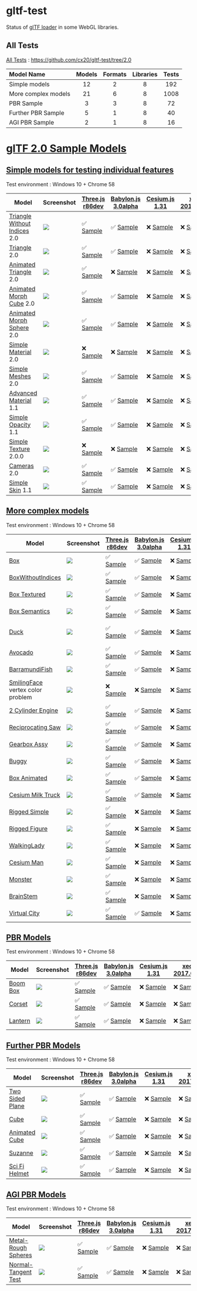 # gltf-test

Status of [glTF loader](https://github.com/KhronosGroup/glTF#webgl-engines) in some WebGL libraries.

## All Tests

[All Tests]( https://cdn.rawgit.com/cx20/gltf-test/aee2d506990a22bfafb5d6da61d49e750b04ad80/index.html ) : https://github.com/cx20/gltf-test/tree/2.0

|Model Name           |Models  |Formats  |Libraries|Tests|
|:--------------------|:------:|:-------:|:-------:|:---:|
|Simple models        |  12    |   2     |    8    | 192 |
|More complex models  |  21    |   6     |    8    |1008 |
|PBR Sample           |   3    |   3     |    8    |  72 |
|Further PBR Sample   |   5    |   1     |    8    |  40 |
|AGI PBR Sample       |   2    |   1     |    8    |  16 |

# [glTF 2.0 Sample Models](https://github.com/KhronosGroup/glTF-Sample-Models/blob/master/2.0/README.md#gltf-20-sample-models)

## [Simple models for testing individual features](https://github.com/KhronosGroup/glTF-Sample-Models/blob/master/2.0/README.md#simple-models-for-testing-individual-features)

Test environment : Windows 10 + Chrome 58

|Model                                                                 |Screenshot                                                          |[Three.js r86dev](https://github.com/mrdoob/three.js/tree/dev/examples/js/loaders/GLTF2Loader.js)                                                                                                             |[Babylon.js 3.0alpha](https://github.com/BabylonJS/Babylon.js/tree/master/loaders/src/glTF)                                                                                                                           |[Cesium.js 1.31](https://github.com/AnalyticalGraphicsInc/cesium/)                                                                                                                                      |[xeogl 2017.04.24](https://github.com/xeolabs/xeogl/tree/master/src/models/gltf)                                                                                                             |[GLBoost r2dev](https://github.com/emadurandal/GLBoost/blob/master/src/js/middle_level/loader/GLTFLoader.js)                                                                                                  |[Grimoire.js 2017.05.10](https://github.com/GrimoireGL/grimoirejs-gltf)                                                                                                                           |
|----------------------------------------------------------------------|--------------------------------------------------------------------|--------------------------------------------------------------------------------------------------------------------------------------------------------------------------------------------------------------|----------------------------------------------------------------------------------------------------------------------------------------------------------------------------------------------------------------------|--------------------------------------------------------------------------------------------------------------------------------------------------------------------------------------------------------|---------------------------------------------------------------------------------------------------------------------------------------------------------------------------------------------|--------------------------------------------------------------------------------------------------------------------------------------------------------------------------------------------------------------|--------------------------------------------------------------------------------------------------------------------------------------------------------------------------------------------------|
|[Triangle Without Indices](tutorialModels/TriangleWithoutIndices) 2.0 |![](tutorialModels/TriangleWithoutIndices/screenshot/screenshot.png)|:white_check_mark: [Sample](https://cdn.rawgit.com/cx20/gltf-test/aee2d506990a22bfafb5d6da61d49e750b04ad80/examples/threejs/index.html?category=tutorialModels&model=TriangleWithoutIndices&scale=1&type=glTF)|:white_check_mark: [Sample](https://cdn.rawgit.com/cx20/gltf-test/aee2d506990a22bfafb5d6da61d49e750b04ad80/examples/babylonjs/index.html?category=tutorialModels&model=TriangleWithoutIndices&scale=1&type=glTF)      |:x: [Sample](https://cdn.rawgit.com/cx20/gltf-test/aee2d506990a22bfafb5d6da61d49e750b04ad80/examples/cesium/index.html?category=tutorialModels&model=TriangleWithoutIndices&scale=1&type=glTF)          |:x: [Sample](https://cdn.rawgit.com/cx20/gltf-test/aee2d506990a22bfafb5d6da61d49e750b04ad80/examples/xeogl/index.html?category=tutorialModels&model=TriangleWithoutIndices&scale=1&type=glTF)|:x: [Sample](https://cdn.rawgit.com/cx20/gltf-test/aee2d506990a22bfafb5d6da61d49e750b04ad80/examples/glboost/index.html?category=tutorialModels&model=TriangleWithoutIndices&scale=1&type=glTF)               |:x: [Sample](https://cdn.rawgit.com/cx20/gltf-test/aee2d506990a22bfafb5d6da61d49e750b04ad80/examples/grimoiregl/index.html?category=tutorialModels&model=TriangleWithoutIndices&scale=1&type=glTF)|
|[Triangle](tutorialModels/Triangle) 2.0                               |![](tutorialModels/Triangle/screenshot/screenshot.png)              |:white_check_mark: [Sample](https://cdn.rawgit.com/cx20/gltf-test/aee2d506990a22bfafb5d6da61d49e750b04ad80/examples/threejs/index.html?category=tutorialModels&model=Triangle&scale=1&type=glTF)              |:white_check_mark: [Sample](https://cdn.rawgit.com/cx20/gltf-test/aee2d506990a22bfafb5d6da61d49e750b04ad80/examples/babylonjs/index.html?category=tutorialModels&model=Triangle&scale=1&type=glTF)                    |:x: [Sample](https://cdn.rawgit.com/cx20/gltf-test/aee2d506990a22bfafb5d6da61d49e750b04ad80/examples/cesium/index.html?category=tutorialModels&model=Triangle&scale=1&type=glTF)                        |:x: [Sample](https://cdn.rawgit.com/cx20/gltf-test/aee2d506990a22bfafb5d6da61d49e750b04ad80/examples/xeogl/index.html?category=tutorialModels&model=Triangle&scale=1&type=glTF)              |:x: [Sample](https://cdn.rawgit.com/cx20/gltf-test/aee2d506990a22bfafb5d6da61d49e750b04ad80/examples/glboost/index.html?category=tutorialModels&model=Triangle&scale=1&type=glTF)                             |:x: [Sample](https://cdn.rawgit.com/cx20/gltf-test/aee2d506990a22bfafb5d6da61d49e750b04ad80/examples/grimoiregl/index.html?category=tutorialModels&model=Triangle&scale=1&type=glTF)              |
|[Animated Triangle](tutorialModels/AnimatedTriangle) 2.0              |![](tutorialModels/AnimatedTriangle/screenshot/screenshot.gif)      |:white_check_mark: [Sample](https://cdn.rawgit.com/cx20/gltf-test/aee2d506990a22bfafb5d6da61d49e750b04ad80/examples/threejs/index.html?category=tutorialModels&model=AnimatedTriangle&scale=1&type=glTF)      |:x: [Sample](https://cdn.rawgit.com/cx20/gltf-test/aee2d506990a22bfafb5d6da61d49e750b04ad80/examples/babylonjs/index.html?category=tutorialModels&model=AnimatedTriangle&scale=1&type=glTF)                           |:x: [Sample](https://cdn.rawgit.com/cx20/gltf-test/aee2d506990a22bfafb5d6da61d49e750b04ad80/examples/cesium/index.html?category=tutorialModels&model=AnimatedTriangle&scale=1&type=glTF)                |:x: [Sample](https://cdn.rawgit.com/cx20/gltf-test/aee2d506990a22bfafb5d6da61d49e750b04ad80/examples/xeogl/index.html?category=tutorialModels&model=AnimatedTriangle&scale=1&type=glTF)      |:x: [Sample](https://cdn.rawgit.com/cx20/gltf-test/aee2d506990a22bfafb5d6da61d49e750b04ad80/examples/glboost/index.html?category=tutorialModels&model=AnimatedTriangle&scale=1&type=glTF)                     |:x: [Sample](https://cdn.rawgit.com/cx20/gltf-test/aee2d506990a22bfafb5d6da61d49e750b04ad80/examples/grimoiregl/index.html?category=tutorialModels&model=AnimatedTriangle&scale=1&type=glTF)      |
|[Animated Morph Cube](tutorialModels/AnimatedMorphCube) 2.0           |![](tutorialModels/AnimatedMorphCube/screenshot/screenshot.gif)     |:white_check_mark: [Sample](https://cdn.rawgit.com/cx20/gltf-test/aee2d506990a22bfafb5d6da61d49e750b04ad80/examples/threejs/index.html?category=tutorialModels&model=AnimatedMorphCube&scale=1&type=glTF)     |:white_check_mark: [Sample](https://cdn.rawgit.com/cx20/gltf-test/aee2d506990a22bfafb5d6da61d49e750b04ad80/examples/babylonjs/index.html?category=tutorialModels&model=AnimatedMorphCube&scale=1&type=glTF)           |:x: [Sample](https://cdn.rawgit.com/cx20/gltf-test/aee2d506990a22bfafb5d6da61d49e750b04ad80/examples/cesium/index.html?category=tutorialModels&model=AnimatedMorphCube&scale=1&type=glTF)               |:x: [Sample](https://cdn.rawgit.com/cx20/gltf-test/aee2d506990a22bfafb5d6da61d49e750b04ad80/examples/xeogl/index.html?category=tutorialModels&model=AnimatedMorphCube&scale=1&type=glTF)     |:x: [Sample](https://cdn.rawgit.com/cx20/gltf-test/aee2d506990a22bfafb5d6da61d49e750b04ad80/examples/glboost/index.html?category=tutorialModels&model=AnimatedMorphCube&scale=1&type=glTF)                    |:x: [Sample](https://cdn.rawgit.com/cx20/gltf-test/aee2d506990a22bfafb5d6da61d49e750b04ad80/examples/grimoiregl/index.html?category=tutorialModels&model=AnimatedMorphCube&scale=1&type=glTF)     |
|[Animated Morph Sphere](tutorialModels/AnimatedMorphSphere) 2.0       |![](tutorialModels/AnimatedMorphSphere/screenshot/screenshot.gif)   |:white_check_mark: [Sample](https://cdn.rawgit.com/cx20/gltf-test/aee2d506990a22bfafb5d6da61d49e750b04ad80/examples/threejs/index.html?category=tutorialModels&model=AnimatedMorphSphere&scale=1&type=glTF)   |:white_check_mark: [Sample](https://cdn.rawgit.com/cx20/gltf-test/aee2d506990a22bfafb5d6da61d49e750b04ad80/examples/babylonjs/index.html?category=tutorialModels&model=AnimatedMorphSphere&scale=1&type=glTF)         |:x: [Sample](https://cdn.rawgit.com/cx20/gltf-test/aee2d506990a22bfafb5d6da61d49e750b04ad80/examples/cesium/index.html?category=tutorialModels&model=AnimatedMorphSphere&scale=1&type=glTF)             |:x: [Sample](https://cdn.rawgit.com/cx20/gltf-test/aee2d506990a22bfafb5d6da61d49e750b04ad80/examples/xeogl/index.html?category=tutorialModels&model=AnimatedMorphSphere&scale=1&type=glTF)   |:x: [Sample](https://cdn.rawgit.com/cx20/gltf-test/aee2d506990a22bfafb5d6da61d49e750b04ad80/examples/glboost/index.html?category=tutorialModels&model=AnimatedMorphSphere&scale=1&type=glTF)                  |:x: [Sample](https://cdn.rawgit.com/cx20/gltf-test/aee2d506990a22bfafb5d6da61d49e750b04ad80/examples/grimoiregl/index.html?category=tutorialModels&model=AnimatedMorphSphere&scale=1&type=glTF)   |
|[Simple Material](tutorialModels/SimpleMaterial) 2.0                  |![](tutorialModels/SimpleMaterial/screenshot/screenshot.png)        |:x: [Sample](https://cdn.rawgit.com/cx20/gltf-test/aee2d506990a22bfafb5d6da61d49e750b04ad80/examples/threejs/index.html?category=tutorialModels&model=SimpleMaterial&scale=1&type=glTF)                       |:x: [Sample](https://cdn.rawgit.com/cx20/gltf-test/aee2d506990a22bfafb5d6da61d49e750b04ad80/examples/babylonjs/index.html?category=tutorialModels&model=SimpleMaterial&scale=1&type=glTF)                             |:x: [Sample](https://cdn.rawgit.com/cx20/gltf-test/aee2d506990a22bfafb5d6da61d49e750b04ad80/examples/cesium/index.html?category=tutorialModels&model=SimpleMaterial&scale=1&type=glTF)                  |:x: [Sample](https://cdn.rawgit.com/cx20/gltf-test/aee2d506990a22bfafb5d6da61d49e750b04ad80/examples/xeogl/index.html?category=tutorialModels&model=SimpleMaterial&scale=1&type=glTF)        |:x: [Sample](https://cdn.rawgit.com/cx20/gltf-test/aee2d506990a22bfafb5d6da61d49e750b04ad80/examples/glboost/index.html?category=tutorialModels&model=SimpleMaterial&scale=1&type=glTF)                       |:x: [Sample](https://cdn.rawgit.com/cx20/gltf-test/aee2d506990a22bfafb5d6da61d49e750b04ad80/examples/grimoiregl/index.html?category=tutorialModels&model=SimpleMaterial&scale=1&type=glTF)        |
|[Simple Meshes](tutorialModels/SimpleMeshes) 2.0                      |![](tutorialModels/SimpleMeshes/screenshot/screenshot.png)          |:white_check_mark: [Sample](https://cdn.rawgit.com/cx20/gltf-test/aee2d506990a22bfafb5d6da61d49e750b04ad80/examples/threejs/index.html?category=tutorialModels&model=SimpleMeshes&scale=1&type=glTF)          |:white_check_mark: [Sample](https://cdn.rawgit.com/cx20/gltf-test/aee2d506990a22bfafb5d6da61d49e750b04ad80/examples/babylonjs/index.html?category=tutorialModels&model=SimpleMeshes&scale=1&type=glTF)                |:x: [Sample](https://cdn.rawgit.com/cx20/gltf-test/aee2d506990a22bfafb5d6da61d49e750b04ad80/examples/cesium/index.html?category=tutorialModels&model=SimpleMeshes&scale=1&type=glTF)                    |:x: [Sample](https://cdn.rawgit.com/cx20/gltf-test/aee2d506990a22bfafb5d6da61d49e750b04ad80/examples/xeogl/index.html?category=tutorialModels&model=SimpleMeshes&scale=1&type=glTF)          |:x: [Sample](https://cdn.rawgit.com/cx20/gltf-test/aee2d506990a22bfafb5d6da61d49e750b04ad80/examples/glboost/index.html?category=tutorialModels&model=SimpleMeshes&scale=1&type=glTF)                         |:x: [Sample](https://cdn.rawgit.com/cx20/gltf-test/aee2d506990a22bfafb5d6da61d49e750b04ad80/examples/grimoiregl/index.html?category=tutorialModels&model=SimpleMeshes&scale=1&type=glTF)          |
|[Advanced Material](tutorialModels/AdvancedMaterial) 1.1              |![](tutorialModels/AdvancedMaterial/screenshot/screenshot.png)      |:white_check_mark: [Sample](https://cdn.rawgit.com/cx20/gltf-test/aee2d506990a22bfafb5d6da61d49e750b04ad80/examples/threejs/index.html?category=tutorialModels&model=AdvancedMaterial&scale=1&type=glTF)      |:white_check_mark: [Sample](https://cdn.rawgit.com/cx20/gltf-test/aee2d506990a22bfafb5d6da61d49e750b04ad80/examples/babylonjs/index.html?category=tutorialModels&model=AdvancedMaterial&scale=1&type=glTF)            |:x: [Sample](https://cdn.rawgit.com/cx20/gltf-test/aee2d506990a22bfafb5d6da61d49e750b04ad80/examples/cesium/index.html?category=tutorialModels&model=AdvancedMaterial&scale=1&type=glTF)                |:x: [Sample](https://cdn.rawgit.com/cx20/gltf-test/aee2d506990a22bfafb5d6da61d49e750b04ad80/examples/xeogl/index.html?category=tutorialModels&model=AdvancedMaterial&scale=1&type=glTF)      |:white_check_mark: [Sample](https://cdn.rawgit.com/cx20/gltf-test/aee2d506990a22bfafb5d6da61d49e750b04ad80/examples/glboost/index.html?category=tutorialModels&model=AdvancedMaterial&scale=1&type=glTF)      |:x: [Sample](https://cdn.rawgit.com/cx20/gltf-test/aee2d506990a22bfafb5d6da61d49e750b04ad80/examples/grimoiregl/index.html?category=tutorialModels&model=AdvancedMaterial&scale=1&type=glTF)      |
|[Simple Opacity](tutorialModels/SimpleOpacity) 1.1                    |![](tutorialModels/SimpleOpacity/screenshot/screenshot.png)         |:white_check_mark: [Sample](https://cdn.rawgit.com/cx20/gltf-test/aee2d506990a22bfafb5d6da61d49e750b04ad80/examples/threejs/index.html?category=tutorialModels&model=SimpleOpacity&scale=1&type=glTF)         |:white_check_mark: [Sample](https://cdn.rawgit.com/cx20/gltf-test/aee2d506990a22bfafb5d6da61d49e750b04ad80/examples/babylonjs/index.html?category=tutorialModels&model=SimpleOpacity&scale=1&type=glTF)               |:x: [Sample](https://cdn.rawgit.com/cx20/gltf-test/aee2d506990a22bfafb5d6da61d49e750b04ad80/examples/cesium/index.html?category=tutorialModels&model=SimpleOpacity&scale=1&type=glTF)                   |:x: [Sample](https://cdn.rawgit.com/cx20/gltf-test/aee2d506990a22bfafb5d6da61d49e750b04ad80/examples/xeogl/index.html?category=tutorialModels&model=SimpleOpacity&scale=1&type=glTF)         |:white_check_mark: [Sample](https://cdn.rawgit.com/cx20/gltf-test/aee2d506990a22bfafb5d6da61d49e750b04ad80/examples/glboost/index.html?category=tutorialModels&model=SimpleOpacity&scale=1&type=glTF)         |:x: [Sample](https://cdn.rawgit.com/cx20/gltf-test/aee2d506990a22bfafb5d6da61d49e750b04ad80/examples/grimoiregl/index.html?category=tutorialModels&model=SimpleOpacity&scale=1&type=glTF)         |
|[Simple Texture](tutorialModels/SimpleTexture) 2.0.0                  |![](tutorialModels/SimpleTexture/screenshot/screenshot.png)         |:x: [Sample](https://cdn.rawgit.com/cx20/gltf-test/aee2d506990a22bfafb5d6da61d49e750b04ad80/examples/threejs/index.html?category=tutorialModels&model=SimpleTexture&scale=1&type=glTF)                        |:x: [Sample](https://cdn.rawgit.com/cx20/gltf-test/aee2d506990a22bfafb5d6da61d49e750b04ad80/examples/babylonjs/index.html?category=tutorialModels&model=SimpleTexture&scale=1&type=glTF)                              |:x: [Sample](https://cdn.rawgit.com/cx20/gltf-test/aee2d506990a22bfafb5d6da61d49e750b04ad80/examples/cesium/index.html?category=tutorialModels&model=SimpleTexture&scale=1&type=glTF)                   |:x: [Sample](https://cdn.rawgit.com/cx20/gltf-test/aee2d506990a22bfafb5d6da61d49e750b04ad80/examples/xeogl/index.html?category=tutorialModels&model=SimpleTexture&scale=1&type=glTF)         |:x: [Sample](https://cdn.rawgit.com/cx20/gltf-test/aee2d506990a22bfafb5d6da61d49e750b04ad80/examples/glboost/index.html?category=tutorialModels&model=SimpleTexture&scale=1&type=glTF)                        |:x: [Sample](https://cdn.rawgit.com/cx20/gltf-test/aee2d506990a22bfafb5d6da61d49e750b04ad80/examples/grimoiregl/index.html?category=tutorialModels&model=SimpleTexture&scale=1&type=glTF)         |
|[Cameras](tutorialModels/Cameras) 2.0                                 |![](tutorialModels/Cameras/screenshot/screenshot.png)               |:white_check_mark: [Sample](https://cdn.rawgit.com/cx20/gltf-test/aee2d506990a22bfafb5d6da61d49e750b04ad80/examples/threejs/index.html?category=tutorialModels&model=Cameras&scale=1&type=glTF)               |:white_check_mark: [Sample](https://cdn.rawgit.com/cx20/gltf-test/aee2d506990a22bfafb5d6da61d49e750b04ad80/examples/babylonjs/index.html?category=tutorialModels&model=Cameras&scale=1&type=glTF)                     |:x: [Sample](https://cdn.rawgit.com/cx20/gltf-test/aee2d506990a22bfafb5d6da61d49e750b04ad80/examples/cesium/index.html?category=tutorialModels&model=Cameras&scale=1&type=glTF)                         |:x: [Sample](https://cdn.rawgit.com/cx20/gltf-test/aee2d506990a22bfafb5d6da61d49e750b04ad80/examples/xeogl/index.html?category=tutorialModels&model=Cameras&scale=1&type=glTF)               |:x: [Sample](https://cdn.rawgit.com/cx20/gltf-test/aee2d506990a22bfafb5d6da61d49e750b04ad80/examples/glboost/index.html?category=tutorialModels&model=Cameras&scale=1&type=glTF)                              |:x: [Sample](https://cdn.rawgit.com/cx20/gltf-test/aee2d506990a22bfafb5d6da61d49e750b04ad80/examples/grimoiregl/index.html?category=tutorialModels&model=Cameras&scale=1&type=glTF)               |
|[Simple Skin](tutorialModels/SimpleSkin) 1.1                          |![](tutorialModels/SimpleSkin/screenshot/screenshot.gif)            |:white_check_mark: [Sample](https://cdn.rawgit.com/cx20/gltf-test/aee2d506990a22bfafb5d6da61d49e750b04ad80/examples/threejs/index.html?category=tutorialModels&model=SimpleSkin&scale=1&type=glTF)            |:white_check_mark: [Sample](https://cdn.rawgit.com/cx20/gltf-test/aee2d506990a22bfafb5d6da61d49e750b04ad80/examples/babylonjs/index.html?category=tutorialModels&model=SimpleSkin&scale=1&type=glTF)                  |:x: [Sample](https://cdn.rawgit.com/cx20/gltf-test/aee2d506990a22bfafb5d6da61d49e750b04ad80/examples/cesium/index.html?category=tutorialModels&model=SimpleSkin&scale=1&type=glTF)                      |:x: [Sample](https://cdn.rawgit.com/cx20/gltf-test/aee2d506990a22bfafb5d6da61d49e750b04ad80/examples/xeogl/index.html?category=tutorialModels&model=SimpleSkin&scale=1&type=glTF)            |:white_check_mark: [Sample](https://cdn.rawgit.com/cx20/gltf-test/aee2d506990a22bfafb5d6da61d49e750b04ad80/examples/glboost/index.html?category=tutorialModels&model=SimpleSkin&scale=1&type=glTF)            |:x: [Sample](https://cdn.rawgit.com/cx20/gltf-test/aee2d506990a22bfafb5d6da61d49e750b04ad80/examples/grimoiregl/index.html?category=tutorialModels&model=SimpleSkin&scale=1&type=glTF)            |


## [More complex models](https://github.com/KhronosGroup/glTF-Sample-Models/blob/master/2.0/README.md#more-complex-models)

Test environment : Windows 10 + Chrome 58

|Model                                               |Screenshot                                                    |[Three.js r86dev](https://github.com/mrdoob/three.js/tree/dev/examples/js/loaders/GLTF2Loader.js)                                                                           |[Babylon.js 3.0alpha](https://github.com/BabylonJS/Babylon.js/tree/master/loaders/src/glTF)                                                                                                     |[Cesium.js 1.31](https://github.com/AnalyticalGraphicsInc/cesium/)                                                                                             |[xeogl 2017.04.24](https://github.com/xeolabs/xeogl/tree/master/src/models/gltf)                                                                                             |[GLBoost r2dev](https://github.com/emadurandal/GLBoost/blob/master/src/js/middle_level/loader/GLTFLoader.js)                                                                     |[Grimoire.js 2017.05.10](https://github.com/GrimoireGL/grimoirejs-gltf)                                                                                                             |
|----------------------------------------------------|--------------------------------------------------------------|----------------------------------------------------------------------------------------------------------------------------------------------------------------------------|------------------------------------------------------------------------------------------------------------------------------------------------------------------------------------------------|---------------------------------------------------------------------------------------------------------------------------------------------------------------|-----------------------------------------------------------------------------------------------------------------------------------------------------------------------------|---------------------------------------------------------------------------------------------------------------------------------------------------------------------------------|------------------------------------------------------------------------------------------------------------------------------------------------------------------------------------|
|[Box](sampleModels/Box)                             |![](sampleModels/Box/screenshot/screenshot.png)               |:white_check_mark: [Sample](https://cdn.rawgit.com/cx20/gltf-test/aee2d506990a22bfafb5d6da61d49e750b04ad80/examples/threejs/index.html?model=Box&scale=1)                   |:white_check_mark: [Sample](https://cdn.rawgit.com/cx20/gltf-test/aee2d506990a22bfafb5d6da61d49e750b04ad80/examples/babylonjs/index.html?model=Box&scale=1)                                     |:x: [Sample](https://cdn.rawgit.com/cx20/gltf-test/aee2d506990a22bfafb5d6da61d49e750b04ad80/examples/cesium/index.html?model=Box)               |:x: [Sample](https://cdn.rawgit.com/cx20/gltf-test/aee2d506990a22bfafb5d6da61d49e750b04ad80/examples/xeogl/index.html?model=Box&scale=1)                                                    |:x: [Sample](https://cdn.rawgit.com/cx20/gltf-test/aee2d506990a22bfafb5d6da61d49e750b04ad80/examples/glboost/index.html?model=Box&scale=1)                                       |:x: [Sample](https://cdn.rawgit.com/cx20/gltf-test/aee2d506990a22bfafb5d6da61d49e750b04ad80/examples/grimoiregl/index.html?model=Box&scale=1)                                       |
|[BoxWithoutIndices](sampleModels/BoxWithoutIndices) |![](sampleModels/BoxWithoutIndices/screenshot/screenshot.png) |:white_check_mark: [Sample](https://cdn.rawgit.com/cx20/gltf-test/aee2d506990a22bfafb5d6da61d49e750b04ad80/examples/threejs/index.html?model=BoxWithoutIndices&scale=1)     |:white_check_mark: [Sample](https://cdn.rawgit.com/cx20/gltf-test/aee2d506990a22bfafb5d6da61d49e750b04ad80/examples/babylonjs/index.html?model=BoxWithoutIndices&scale=1)                       |:x: [Sample](https://cdn.rawgit.com/cx20/gltf-test/aee2d506990a22bfafb5d6da61d49e750b04ad80/examples/cesium/index.html?model=BoxWithoutIndices) |:x: [Sample](https://cdn.rawgit.com/cx20/gltf-test/aee2d506990a22bfafb5d6da61d49e750b04ad80/examples/xeogl/index.html?model=BoxWithoutIndices&scale=1)                                      |:x: [Sample](https://cdn.rawgit.com/cx20/gltf-test/aee2d506990a22bfafb5d6da61d49e750b04ad80/examples/glboost/index.html?model=BoxWithoutIndices&scale=1)                         |:x: [Sample](https://cdn.rawgit.com/cx20/gltf-test/aee2d506990a22bfafb5d6da61d49e750b04ad80/examples/grimoiregl/index.html?model=BoxWithoutIndices&scale=1)                         |
|[Box Textured](sampleModels/BoxTextured)            |![](sampleModels/BoxTextured/screenshot/screenshot.png)       |:white_check_mark: [Sample](https://cdn.rawgit.com/cx20/gltf-test/aee2d506990a22bfafb5d6da61d49e750b04ad80/examples/threejs/index.html?model=BoxTextured&scale=1)           |:white_check_mark: [Sample](https://cdn.rawgit.com/cx20/gltf-test/aee2d506990a22bfafb5d6da61d49e750b04ad80/examples/babylonjs/index.html?model=BoxTextured&scale=1)                             |:x: [Sample](https://cdn.rawgit.com/cx20/gltf-test/aee2d506990a22bfafb5d6da61d49e750b04ad80/examples/cesium/index.html?model=BoxTextured)       |:x: [Sample](https://cdn.rawgit.com/cx20/gltf-test/aee2d506990a22bfafb5d6da61d49e750b04ad80/examples/xeogl/index.html?model=BoxTextured&scale=1)                                            |:x: [Sample](https://cdn.rawgit.com/cx20/gltf-test/aee2d506990a22bfafb5d6da61d49e750b04ad80/examples/glboost/index.html?model=BoxTextured&scale=1)                               |:white_check_mark: [Sample](https://cdn.rawgit.com/cx20/gltf-test/aee2d506990a22bfafb5d6da61d49e750b04ad80/examples/grimoiregl/index.html?model=BoxTextured&scale=1)                |
|[Box Semantics](sampleModels/BoxSemantics)          |![](sampleModels/BoxSemantics/screenshot/screenshot.png)      |:white_check_mark: [Sample](https://cdn.rawgit.com/cx20/gltf-test/aee2d506990a22bfafb5d6da61d49e750b04ad80/examples/threejs/index.html?model=BoxSemantics&scale=1)          |:white_check_mark: [Sample](https://cdn.rawgit.com/cx20/gltf-test/aee2d506990a22bfafb5d6da61d49e750b04ad80/examples/babylonjs/index.html?model=BoxSemantics&scale=1)                            |:x: [Sample](https://cdn.rawgit.com/cx20/gltf-test/aee2d506990a22bfafb5d6da61d49e750b04ad80/examples/cesium/index.html?model=BoxSemantics)      |:x: [Sample](https://cdn.rawgit.com/cx20/gltf-test/aee2d506990a22bfafb5d6da61d49e750b04ad80/examples/xeogl/index.html?model=BoxSemantics&scale=1)                                           |:x: [Sample](https://cdn.rawgit.com/cx20/gltf-test/aee2d506990a22bfafb5d6da61d49e750b04ad80/examples/glboost/index.html?model=BoxSemantics&scale=1)                              |:white_check_mark: [Sample](https://cdn.rawgit.com/cx20/gltf-test/aee2d506990a22bfafb5d6da61d49e750b04ad80/examples/grimoiregl/index.html?model=BoxSemantics&scale=1)               |
|[Duck](sampleModels/Duck)                           |![](sampleModels/Duck/screenshot/screenshot.png)              |:white_check_mark: [Sample](https://cdn.rawgit.com/cx20/gltf-test/aee2d506990a22bfafb5d6da61d49e750b04ad80/examples/threejs/index.html?model=Duck&scale=1)                  |:white_check_mark: [Sample](https://cdn.rawgit.com/cx20/gltf-test/aee2d506990a22bfafb5d6da61d49e750b04ad80/examples/babylonjs/index.html?model=Duck&scale=1)                                    |:x: [Sample](https://cdn.rawgit.com/cx20/gltf-test/aee2d506990a22bfafb5d6da61d49e750b04ad80/examples/cesium/index.html?model=Duck)              |:x: [Sample](https://cdn.rawgit.com/cx20/gltf-test/aee2d506990a22bfafb5d6da61d49e750b04ad80/examples/xeogl/index.html?model=Duck&scale=1)                                                   |:x: [Sample](https://cdn.rawgit.com/cx20/gltf-test/aee2d506990a22bfafb5d6da61d49e750b04ad80/examples/glboost/index.html?model=Duck&scale=1)                                      |:x: [Sample](https://cdn.rawgit.com/cx20/gltf-test/aee2d506990a22bfafb5d6da61d49e750b04ad80/examples/grimoiregl/index.html?model=Duck&scale=1) scale problem                        |
|[Avocado](sampleModels/Avocado)                     |![](sampleModels/Avocado/screenshot/screenshot.png)           |:white_check_mark: [Sample](https://cdn.rawgit.com/cx20/gltf-test/aee2d506990a22bfafb5d6da61d49e750b04ad80/examples/threejs/index.html?model=Avocado&scale=0.5)             |:white_check_mark: [Sample](https://cdn.rawgit.com/cx20/gltf-test/aee2d506990a22bfafb5d6da61d49e750b04ad80/examples/babylonjs/index.html?model=Avocado&scale=0.5)                               |:x: [Sample](https://cdn.rawgit.com/cx20/gltf-test/aee2d506990a22bfafb5d6da61d49e750b04ad80/examples/cesium/index.html?model=Avocado)           |:x: [Sample](https://cdn.rawgit.com/cx20/gltf-test/aee2d506990a22bfafb5d6da61d49e750b04ad80/examples/xeogl/index.html?model=Avocado&scale=0.5)                                              |:x: [Sample](https://cdn.rawgit.com/cx20/gltf-test/aee2d506990a22bfafb5d6da61d49e750b04ad80/examples/glboost/index.html?model=Avocado&scale=0.5)                                 |:white_check_mark: [Sample](https://cdn.rawgit.com/cx20/gltf-test/aee2d506990a22bfafb5d6da61d49e750b04ad80/examples/grimoiregl/index.html?model=Avocado&scale=0.5)                  |
|[BarramundiFish](sampleModels/BarramundiFish)       |![](sampleModels/BarramundiFish/screenshot/screenshot.png)    |:white_check_mark: [Sample](https://cdn.rawgit.com/cx20/gltf-test/aee2d506990a22bfafb5d6da61d49e750b04ad80/examples/threejs/index.html?model=BarramundiFish&scale=0.05)     |:white_check_mark: [Sample](https://cdn.rawgit.com/cx20/gltf-test/aee2d506990a22bfafb5d6da61d49e750b04ad80/examples/babylonjs/index.html?model=BarramundiFish&scale=0.05)                       |:x: [Sample](https://cdn.rawgit.com/cx20/gltf-test/aee2d506990a22bfafb5d6da61d49e750b04ad80/examples/cesium/index.html?model=BarramundiFish)    |:x: [Sample](https://cdn.rawgit.com/cx20/gltf-test/aee2d506990a22bfafb5d6da61d49e750b04ad80/examples/xeogl/index.html?model=BarramundiFish&scale=0.05)                                      |:x: [Sample](https://cdn.rawgit.com/cx20/gltf-test/aee2d506990a22bfafb5d6da61d49e750b04ad80/examples/glboost/index.html?model=BarramundiFish&scale=0.05)                         |:white_check_mark: [Sample](https://cdn.rawgit.com/cx20/gltf-test/aee2d506990a22bfafb5d6da61d49e750b04ad80/examples/grimoiregl/index.html?model=BarramundiFish&scale=0.05)          |
|[SmilingFace](sampleModels/SmilingFace) vertex color problem|![](sampleModels/SmilingFace/screenshot/screenshot.png)|:x: [Sample](https://cdn.rawgit.com/cx20/gltf-test/aee2d506990a22bfafb5d6da61d49e750b04ad80/examples/threejs/index.html?model=SmilingFace&scale=1.0)                        |:x: [Sample](https://cdn.rawgit.com/cx20/gltf-test/aee2d506990a22bfafb5d6da61d49e750b04ad80/examples/babylonjs/index.html?model=SmilingFace&scale=1.0)                                          |:x: [Sample](https://cdn.rawgit.com/cx20/gltf-test/aee2d506990a22bfafb5d6da61d49e750b04ad80/examples/cesium/index.html?model=SmilingFace)       |:x: [Sample](https://cdn.rawgit.com/cx20/gltf-test/aee2d506990a22bfafb5d6da61d49e750b04ad80/examples/xeogl/index.html?model=SmilingFace&scale=1.0)                                          |:x: [Sample](https://cdn.rawgit.com/cx20/gltf-test/aee2d506990a22bfafb5d6da61d49e750b04ad80/examples/glboost/index.html?model=SmilingFace&scale=1.0)                             |:white_check_mark: [Sample](https://cdn.rawgit.com/cx20/gltf-test/aee2d506990a22bfafb5d6da61d49e750b04ad80/examples/grimoiregl/index.html?model=SmilingFace&scale=1.0)              |
|[2 Cylinder Engine](sampleModels/2CylinderEngine)   |![](sampleModels/2CylinderEngine/screenshot/screenshot.png)   |:white_check_mark: [Sample](https://cdn.rawgit.com/cx20/gltf-test/aee2d506990a22bfafb5d6da61d49e750b04ad80/examples/threejs/index.html?model=2CylinderEngine&scale=0.005)   |:white_check_mark: [Sample](https://cdn.rawgit.com/cx20/gltf-test/aee2d506990a22bfafb5d6da61d49e750b04ad80/examples/babylonjs/index.html?model=2CylinderEngine&scale=0.005)                     |:x: [Sample](https://cdn.rawgit.com/cx20/gltf-test/aee2d506990a22bfafb5d6da61d49e750b04ad80/examples/cesium/index.html?model=2CylinderEngine)   |:x: [Sample](https://cdn.rawgit.com/cx20/gltf-test/aee2d506990a22bfafb5d6da61d49e750b04ad80/examples/xeogl/index.html?model=2CylinderEngine&scale=0.005)                                    |:x: [Sample](https://cdn.rawgit.com/cx20/gltf-test/aee2d506990a22bfafb5d6da61d49e750b04ad80/examples/glboost/index.html?model=2CylinderEngine&scale=0.005)                       |:x: [Sample](https://cdn.rawgit.com/cx20/gltf-test/aee2d506990a22bfafb5d6da61d49e750b04ad80/examples/grimoiregl/index.html?model=2CylinderEngine&scale=0.005)                       |
|[Reciprocating Saw](sampleModels/ReciprocatingSaw)  |![](sampleModels/ReciprocatingSaw/screenshot/screenshot.png)  |:white_check_mark: [Sample](https://cdn.rawgit.com/cx20/gltf-test/aee2d506990a22bfafb5d6da61d49e750b04ad80/examples/threejs/index.html?model=ReciprocatingSaw&scale=0.01)   |:white_check_mark: [Sample](https://cdn.rawgit.com/cx20/gltf-test/aee2d506990a22bfafb5d6da61d49e750b04ad80/examples/babylonjs/index.html?model=ReciprocatingSaw&scale=0.01)                     |:x: [Sample](https://cdn.rawgit.com/cx20/gltf-test/aee2d506990a22bfafb5d6da61d49e750b04ad80/examples/cesium/index.html?model=ReciprocatingSaw)  |:x: [Sample](https://cdn.rawgit.com/cx20/gltf-test/aee2d506990a22bfafb5d6da61d49e750b04ad80/examples/xeogl/index.html?model=ReciprocatingSaw&scale=0.01)                                    |:x: [Sample](https://cdn.rawgit.com/cx20/gltf-test/aee2d506990a22bfafb5d6da61d49e750b04ad80/examples/glboost/index.html?model=ReciprocatingSaw&scale=0.01)                       |:x: [Sample](https://cdn.rawgit.com/cx20/gltf-test/aee2d506990a22bfafb5d6da61d49e750b04ad80/examples/grimoiregl/index.html?model=ReciprocatingSaw&scale=0.01)                       |
|[Gearbox Assy](sampleModels/GearboxAssy)            |![](sampleModels/GearboxAssy/screenshot/screenshot.png)       |:white_check_mark: [Sample](https://cdn.rawgit.com/cx20/gltf-test/aee2d506990a22bfafb5d6da61d49e750b04ad80/examples/threejs/index.html?model=GearboxAssy&scale=1)           |:white_check_mark: [Sample](https://cdn.rawgit.com/cx20/gltf-test/aee2d506990a22bfafb5d6da61d49e750b04ad80/examples/babylonjs/index.html?model=GearboxAssy&scale=1)                             |:x: [Sample](https://cdn.rawgit.com/cx20/gltf-test/aee2d506990a22bfafb5d6da61d49e750b04ad80/examples/cesium/index.html?model=GearboxAssy)       |:x: [Sample](https://cdn.rawgit.com/cx20/gltf-test/aee2d506990a22bfafb5d6da61d49e750b04ad80/examples/xeogl/index.html?model=GearboxAssy&scale=1)                                            |:x: [Sample](https://cdn.rawgit.com/cx20/gltf-test/aee2d506990a22bfafb5d6da61d49e750b04ad80/examples/glboost/index.html?model=GearboxAssy&scale=1)                               |:x: [Sample](https://cdn.rawgit.com/cx20/gltf-test/aee2d506990a22bfafb5d6da61d49e750b04ad80/examples/grimoiregl/index.html?model=GearboxAssy&scale=1)                               |
|[Buggy](sampleModels/Buggy)                         |![](sampleModels/Buggy/screenshot/screenshot.png)             |:white_check_mark: [Sample](https://cdn.rawgit.com/cx20/gltf-test/aee2d506990a22bfafb5d6da61d49e750b04ad80/examples/threejs/index.html?model=Buggy&scale=0.02)              |:white_check_mark: [Sample](https://cdn.rawgit.com/cx20/gltf-test/aee2d506990a22bfafb5d6da61d49e750b04ad80/examples/babylonjs/index.html?model=Buggy&scale=0.02)                                |:x: [Sample](https://cdn.rawgit.com/cx20/gltf-test/aee2d506990a22bfafb5d6da61d49e750b04ad80/examples/cesium/index.html?model=Buggy)             |:x: [Sample](https://cdn.rawgit.com/cx20/gltf-test/aee2d506990a22bfafb5d6da61d49e750b04ad80/examples/xeogl/index.html?model=Buggy&scale=0.02)                                               |:x: [Sample](https://cdn.rawgit.com/cx20/gltf-test/aee2d506990a22bfafb5d6da61d49e750b04ad80/examples/glboost/index.html?model=Buggy&scale=0.02)                                  |:x: [Sample](https://cdn.rawgit.com/cx20/gltf-test/aee2d506990a22bfafb5d6da61d49e750b04ad80/examples/grimoiregl/index.html?model=Buggy&scale=0.02)                                  |
|[Box Animated](sampleModels/BoxAnimated)            |![](sampleModels/BoxAnimated/screenshot/screenshot.gif)       |:white_check_mark: [Sample](https://cdn.rawgit.com/cx20/gltf-test/aee2d506990a22bfafb5d6da61d49e750b04ad80/examples/threejs/index.html?model=BoxAnimated&scale=0.5)         |:white_check_mark: [Sample](https://cdn.rawgit.com/cx20/gltf-test/aee2d506990a22bfafb5d6da61d49e750b04ad80/examples/babylonjs/index.html?model=BoxAnimated&scale=0.5)                           |:x: [Sample](https://cdn.rawgit.com/cx20/gltf-test/aee2d506990a22bfafb5d6da61d49e750b04ad80/examples/cesium/index.html?model=BoxAnimated)                      |:x: [Sample](https://cdn.rawgit.com/cx20/gltf-test/aee2d506990a22bfafb5d6da61d49e750b04ad80/examples/xeogl/index.html?model=BoxAnimated&scale=0.5)                           |:x: [Sample](https://cdn.rawgit.com/cx20/gltf-test/aee2d506990a22bfafb5d6da61d49e750b04ad80/examples/glboost/index.html?model=BoxAnimated&scale=0.5)                             |:x: [Sample](https://cdn.rawgit.com/cx20/gltf-test/aee2d506990a22bfafb5d6da61d49e750b04ad80/examples/grimoiregl/index.html?model=BoxAnimated&scale=0.5)                             |
|[Cesium Milk Truck](sampleModels/CesiumMilkTruck)   |![](sampleModels/CesiumMilkTruck/screenshot/screenshot.gif)   |:white_check_mark: [Sample](https://cdn.rawgit.com/cx20/gltf-test/aee2d506990a22bfafb5d6da61d49e750b04ad80/examples/threejs/index.html?model=CesiumMilkTruck&scale=0.5)     |:white_check_mark: [Sample](https://cdn.rawgit.com/cx20/gltf-test/aee2d506990a22bfafb5d6da61d49e750b04ad80/examples/babylonjs/index.html?model=CesiumMilkTruck&scale=0.5)                       |:x: [Sample](https://cdn.rawgit.com/cx20/gltf-test/aee2d506990a22bfafb5d6da61d49e750b04ad80/examples/cesium/index.html?model=CesiumMilkTruck)                  |:x: [Sample](https://cdn.rawgit.com/cx20/gltf-test/aee2d506990a22bfafb5d6da61d49e750b04ad80/examples/xeogl/index.html?model=CesiumMilkTruck&scale=0.5)                       |:x: [Sample](https://cdn.rawgit.com/cx20/gltf-test/aee2d506990a22bfafb5d6da61d49e750b04ad80/examples/glboost/index.html?model=CesiumMilkTruck&scale=0.5)                         |:x: [Sample](https://cdn.rawgit.com/cx20/gltf-test/aee2d506990a22bfafb5d6da61d49e750b04ad80/examples/grimoiregl/index.html?model=CesiumMilkTruck&scale=0.5)                         |
|[Rigged Simple](sampleModels/RiggedSimple)          |![](sampleModels/RiggedSimple/screenshot/screenshot.gif)      |:white_check_mark: [Sample](https://cdn.rawgit.com/cx20/gltf-test/aee2d506990a22bfafb5d6da61d49e750b04ad80/examples/threejs/index.html?model=RiggedSimple&scale=0.2)        |:x: [Sample](https://cdn.rawgit.com/cx20/gltf-test/aee2d506990a22bfafb5d6da61d49e750b04ad80/examples/babylonjs/index.html?model=RiggedSimple&scale=0.2)                                         |:x: [Sample](https://cdn.rawgit.com/cx20/gltf-test/aee2d506990a22bfafb5d6da61d49e750b04ad80/examples/cesium/index.html?model=RiggedSimple)                     |:x: [Sample](https://cdn.rawgit.com/cx20/gltf-test/aee2d506990a22bfafb5d6da61d49e750b04ad80/examples/xeogl/index.html?model=RiggedSimple&scale=0.2)                          |:x: [Sample](https://cdn.rawgit.com/cx20/gltf-test/aee2d506990a22bfafb5d6da61d49e750b04ad80/examples/glboost/index.html?model=RiggedSimple&scale=0.2)                            |:x: [Sample](https://cdn.rawgit.com/cx20/gltf-test/aee2d506990a22bfafb5d6da61d49e750b04ad80/examples/grimoiregl/index.html?model=RiggedSimple&scale=0.2)                            |
|[Rigged Figure](sampleModels/RiggedFigure)          |![](sampleModels/RiggedFigure/screenshot/screenshot.gif)      |:white_check_mark: [Sample](https://cdn.rawgit.com/cx20/gltf-test/aee2d506990a22bfafb5d6da61d49e750b04ad80/examples/threejs/index.html?model=RiggedFigure&scale=1)          |:x: [Sample](https://cdn.rawgit.com/cx20/gltf-test/aee2d506990a22bfafb5d6da61d49e750b04ad80/examples/babylonjs/index.html?model=RiggedFigure&scale=1)                                           |:x: [Sample](https://cdn.rawgit.com/cx20/gltf-test/aee2d506990a22bfafb5d6da61d49e750b04ad80/examples/cesium/index.html?model=RiggedFigure)                     |:x: [Sample](https://cdn.rawgit.com/cx20/gltf-test/aee2d506990a22bfafb5d6da61d49e750b04ad80/examples/xeogl/index.html?model=RiggedFigure&scale=1)                            |:x: [Sample](https://cdn.rawgit.com/cx20/gltf-test/aee2d506990a22bfafb5d6da61d49e750b04ad80/examples/glboost/index.html?model=RiggedFigure&scale=1)                              |:x: [Sample](https://cdn.rawgit.com/cx20/gltf-test/aee2d506990a22bfafb5d6da61d49e750b04ad80/examples/grimoiregl/index.html?model=RiggedFigure&scale=1)                              |
|[WalkingLady](sampleModels/WalkingLady)             |![](sampleModels/WalkingLady/screenshot/screenshot.gif)       |:white_check_mark: [Sample](https://cdn.rawgit.com/cx20/gltf-test/aee2d506990a22bfafb5d6da61d49e750b04ad80/examples/threejs/index.html?model=WalkingLady&scale=1)           |:x: [Sample](https://cdn.rawgit.com/cx20/gltf-test/aee2d506990a22bfafb5d6da61d49e750b04ad80/examples/babylonjs/index.html?model=WalkingLady&scale=1)                                            |:x: [Sample](https://cdn.rawgit.com/cx20/gltf-test/aee2d506990a22bfafb5d6da61d49e750b04ad80/examples/cesium/index.html?model=WalkingLady)                      |:x: [Sample](https://cdn.rawgit.com/cx20/gltf-test/aee2d506990a22bfafb5d6da61d49e750b04ad80/examples/xeogl/index.html?model=WalkingLady&scale=1)                             |:x: [Sample](https://cdn.rawgit.com/cx20/gltf-test/aee2d506990a22bfafb5d6da61d49e750b04ad80/examples/glboost/index.html?model=WalkingLady&scale=1)                               |:x: [Sample](https://cdn.rawgit.com/cx20/gltf-test/aee2d506990a22bfafb5d6da61d49e750b04ad80/examples/grimoiregl/index.html?model=WalkingLady&scale=1)                               |
|[Cesium Man](sampleModels/CesiumMan)                |![](sampleModels/CesiumMan/screenshot/screenshot.gif)         |:white_check_mark: [Sample](https://cdn.rawgit.com/cx20/gltf-test/aee2d506990a22bfafb5d6da61d49e750b04ad80/examples/threejs/index.html?model=CesiumMan&scale=1)             |:x: [Sample](https://cdn.rawgit.com/cx20/gltf-test/aee2d506990a22bfafb5d6da61d49e750b04ad80/examples/babylonjs/index.html?model=CesiumMan&scale=1)                                              |:x: [Sample](https://cdn.rawgit.com/cx20/gltf-test/aee2d506990a22bfafb5d6da61d49e750b04ad80/examples/cesium/index.html?model=CesiumMan)                        |:x: [Sample](https://cdn.rawgit.com/cx20/gltf-test/aee2d506990a22bfafb5d6da61d49e750b04ad80/examples/xeogl/index.html?model=CesiumMan&scale=1)                               |:x: [Sample](https://cdn.rawgit.com/cx20/gltf-test/aee2d506990a22bfafb5d6da61d49e750b04ad80/examples/glboost/index.html?model=CesiumMan&scale=1)                                 |:x: [Sample](https://cdn.rawgit.com/cx20/gltf-test/aee2d506990a22bfafb5d6da61d49e750b04ad80/examples/grimoiregl/index.html?model=CesiumMan&scale=1)                                 |
|[Monster](sampleModels/Monster)                     |![](sampleModels/Monster/screenshot/screenshot.gif)           |:white_check_mark: [Sample](https://cdn.rawgit.com/cx20/gltf-test/aee2d506990a22bfafb5d6da61d49e750b04ad80/examples/threejs/index.html?model=Monster&scale=0.05)            |:x: [Sample](https://cdn.rawgit.com/cx20/gltf-test/aee2d506990a22bfafb5d6da61d49e750b04ad80/examples/babylonjs/index.html?model=Monster&scale=0.05)                                             |:x: [Sample](https://cdn.rawgit.com/cx20/gltf-test/aee2d506990a22bfafb5d6da61d49e750b04ad80/examples/cesium/index.html?model=Monster)                          |:x: [Sample](https://cdn.rawgit.com/cx20/gltf-test/aee2d506990a22bfafb5d6da61d49e750b04ad80/examples/xeogl/index.html?model=Monster&scale=0.05)                              |:x: [Sample](https://cdn.rawgit.com/cx20/gltf-test/aee2d506990a22bfafb5d6da61d49e750b04ad80/examples/glboost/index.html?model=Monster&scale=0.05)                                |:x: [Sample](https://cdn.rawgit.com/cx20/gltf-test/aee2d506990a22bfafb5d6da61d49e750b04ad80/examples/grimoiregl/index.html?model=Monster&scale=0.05)                                |
|[BrainStem](sampleModels/BrainStem)                 |![](sampleModels/BrainStem/screenshot/screenshot.gif)         |:white_check_mark: [Sample](https://cdn.rawgit.com/cx20/gltf-test/aee2d506990a22bfafb5d6da61d49e750b04ad80/examples/threejs/index.html?model=BrainStem&scale=1)             |:x: [Sample](https://cdn.rawgit.com/cx20/gltf-test/aee2d506990a22bfafb5d6da61d49e750b04ad80/examples/babylonjs/index.html?model=BrainStem&scale=1)                                              |:x: [Sample](https://cdn.rawgit.com/cx20/gltf-test/aee2d506990a22bfafb5d6da61d49e750b04ad80/examples/cesium/index.html?model=BrainStem)                        |:x: [Sample](https://cdn.rawgit.com/cx20/gltf-test/aee2d506990a22bfafb5d6da61d49e750b04ad80/examples/xeogl/index.html?model=BrainStem&scale=1)                               |:x: [Sample](https://cdn.rawgit.com/cx20/gltf-test/aee2d506990a22bfafb5d6da61d49e750b04ad80/examples/glboost/index.html?model=BrainStem&scale=1)                                 |:x: [Sample](https://cdn.rawgit.com/cx20/gltf-test/aee2d506990a22bfafb5d6da61d49e750b04ad80/examples/grimoiregl/index.html?model=BrainStem&scale=1)                                 |
|[Virtual City](sampleModels/VC)                     |![](sampleModels/VC/screenshot/screenshot.gif)                |:white_check_mark: [Sample](https://cdn.rawgit.com/cx20/gltf-test/aee2d506990a22bfafb5d6da61d49e750b04ad80/examples/threejs/index.html?model=VC&scale=0.2)                  |:white_check_mark: [Sample](https://cdn.rawgit.com/cx20/gltf-test/aee2d506990a22bfafb5d6da61d49e750b04ad80/examples/babylonjs/index.html?model=VC&scale=0.2)                                    |:x: [Sample](https://cdn.rawgit.com/cx20/gltf-test/aee2d506990a22bfafb5d6da61d49e750b04ad80/examples/cesium/index.html?model=VC)                               |:x: [Sample](https://cdn.rawgit.com/cx20/gltf-test/aee2d506990a22bfafb5d6da61d49e750b04ad80/examples/xeogl/index.html?model=VC&scale=0.2)                                    |:x: [Sample](https://cdn.rawgit.com/cx20/gltf-test/aee2d506990a22bfafb5d6da61d49e750b04ad80/examples/glboost/index.html?model=VC&scale=0.2)                                      |:x: [Sample](https://cdn.rawgit.com/cx20/gltf-test/aee2d506990a22bfafb5d6da61d49e750b04ad80/examples/grimoiregl/index.html?model=VC&scale=0.2)                                      |

## [PBR Models](https://github.com/KhronosGroup/glTF-Sample-Models/blob/master/2.0/README.md#pbr-models)

Test environment : Windows 10 + Chrome 58

|Model                                                                 |Screenshot                                                          |[Three.js r86dev](https://github.com/mrdoob/three.js/tree/dev/examples/js/loaders/GLTF2Loader.js)                                                                                                             |[Babylon.js 3.0alpha](https://github.com/BabylonJS/Babylon.js/tree/master/loaders/src/glTF)                                                                                                                           |[Cesium.js 1.31](https://github.com/AnalyticalGraphicsInc/cesium/)                                                                                                                                      |[xeogl 2017.04.24](https://github.com/xeolabs/xeogl/tree/master/src/models/gltf)                                                                                                             |[GLBoost r2dev](https://github.com/emadurandal/GLBoost/blob/master/src/js/middle_level/loader/GLTFLoader.js)                                                                                                  |[Grimoire.js 2017.05.10](https://github.com/GrimoireGL/grimoirejs-gltf)                                                                                                                           |
|----------------------------------------------------------------------|--------------------------------------------------------------------|--------------------------------------------------------------------------------------------------------------------------------------------------------------------------------------------------------------|----------------------------------------------------------------------------------------------------------------------------------------------------------------------------------------------------------------------|--------------------------------------------------------------------------------------------------------------------------------------------------------------------------------------------------------|---------------------------------------------------------------------------------------------------------------------------------------------------------------------------------------------|--------------------------------------------------------------------------------------------------------------------------------------------------------------------------------------------------------------|--------------------------------------------------------------------------------------------------------------------------------------------------------------------------------------------------|
|[Boom Box](tutorialModels/BoomBox)                                    |![](tutorialModels/BoomBox/screenshot/screenshot.jpg)               |:white_check_mark: [Sample](https://cdn.rawgit.com/cx20/gltf-test/aee2d506990a22bfafb5d6da61d49e750b04ad80/examples/threejs/index.html?category=tutorialModels&model=BoomBox&scale=1&type=glTF)               |:white_check_mark: [Sample](https://cdn.rawgit.com/cx20/gltf-test/aee2d506990a22bfafb5d6da61d49e750b04ad80/examples/babylonjs/index.html?category=tutorialModels&model=BoomBox&scale=1&type=glTF)                     |:x: [Sample](https://cdn.rawgit.com/cx20/gltf-test/aee2d506990a22bfafb5d6da61d49e750b04ad80/examples/cesium/index.html?category=tutorialModels&model=BoomBox&scale=1&type=glTF)                         |:x: [Sample](https://cdn.rawgit.com/cx20/gltf-test/aee2d506990a22bfafb5d6da61d49e750b04ad80/examples/xeogl/index.html?category=tutorialModels&model=BoomBox&scale=1&type=glTF)               |:x: [Sample](https://cdn.rawgit.com/cx20/gltf-test/aee2d506990a22bfafb5d6da61d49e750b04ad80/examples/glboost/index.html?category=tutorialModels&model=BoomBox&scale=1&type=glTF)                              |:white_check_mark: [Sample](https://cdn.rawgit.com/cx20/gltf-test/aee2d506990a22bfafb5d6da61d49e750b04ad80/examples/grimoiregl/index.html?category=tutorialModels&model=BoomBox&scale=1&type=glTF)|
|[Corset](tutorialModels/Corset)                                       |![](tutorialModels/Corset/screenshot/screenshot.jpg)                |:white_check_mark: [Sample](https://cdn.rawgit.com/cx20/gltf-test/aee2d506990a22bfafb5d6da61d49e750b04ad80/examples/threejs/index.html?category=tutorialModels&model=Corset&scale=1&type=glTF)                |:white_check_mark: [Sample](https://cdn.rawgit.com/cx20/gltf-test/aee2d506990a22bfafb5d6da61d49e750b04ad80/examples/babylonjs/index.html?category=tutorialModels&model=Corset&scale=1&type=glTF)                      |:x: [Sample](https://cdn.rawgit.com/cx20/gltf-test/aee2d506990a22bfafb5d6da61d49e750b04ad80/examples/cesium/index.html?category=tutorialModels&model=Corset&scale=1&type=glTF)                          |:x: [Sample](https://cdn.rawgit.com/cx20/gltf-test/aee2d506990a22bfafb5d6da61d49e750b04ad80/examples/xeogl/index.html?category=tutorialModels&model=Corset&scale=1&type=glTF)                |:x: [Sample](https://cdn.rawgit.com/cx20/gltf-test/aee2d506990a22bfafb5d6da61d49e750b04ad80/examples/glboost/index.html?category=tutorialModels&model=Corset&scale=1&type=glTF)                               |:white_check_mark: [Sample](https://cdn.rawgit.com/cx20/gltf-test/aee2d506990a22bfafb5d6da61d49e750b04ad80/examples/grimoiregl/index.html?category=tutorialModels&model=Corset&scale=1&type=glTF) |
|[Lantern](tutorialModels/Lantern)                                     |![](tutorialModels/Lantern/screenshot/screenshot.jpg)               |:white_check_mark: [Sample](https://cdn.rawgit.com/cx20/gltf-test/aee2d506990a22bfafb5d6da61d49e750b04ad80/examples/threejs/index.html?category=tutorialModels&model=Lantern&scale=1&type=glTF)               |:white_check_mark: [Sample](https://cdn.rawgit.com/cx20/gltf-test/aee2d506990a22bfafb5d6da61d49e750b04ad80/examples/babylonjs/index.html?category=tutorialModels&model=Lantern&scale=1&type=glTF)                     |:x: [Sample](https://cdn.rawgit.com/cx20/gltf-test/aee2d506990a22bfafb5d6da61d49e750b04ad80/examples/cesium/index.html?category=tutorialModels&model=Lantern&scale=1&type=glTF)                         |:x: [Sample](https://cdn.rawgit.com/cx20/gltf-test/aee2d506990a22bfafb5d6da61d49e750b04ad80/examples/xeogl/index.html?category=tutorialModels&model=Lantern&scale=1&type=glTF)               |:x: [Sample](https://cdn.rawgit.com/cx20/gltf-test/aee2d506990a22bfafb5d6da61d49e750b04ad80/examples/glboost/index.html?category=tutorialModels&model=Lantern&scale=1&type=glTF)                              |:white_check_mark: [Sample](https://cdn.rawgit.com/cx20/gltf-test/aee2d506990a22bfafb5d6da61d49e750b04ad80/examples/grimoiregl/index.html?category=tutorialModels&model=Lantern&scale=1&type=glTF)|

## [Further PBR Models](https://github.com/KhronosGroup/glTF-Sample-Models/blob/master/2.0/README.md#further-pbr-models)

Test environment : Windows 10 + Chrome 58

|Model                                                                 |Screenshot                                                          |[Three.js r86dev](https://github.com/mrdoob/three.js/tree/dev/examples/js/loaders/GLTF2Loader.js)                                                                                                             |[Babylon.js 3.0alpha](https://github.com/BabylonJS/Babylon.js/tree/master/loaders/src/glTF)                                                                                                                           |[Cesium.js 1.31](https://github.com/AnalyticalGraphicsInc/cesium/)                                                                                                                                      |[xeogl 2017.04.24](https://github.com/xeolabs/xeogl/tree/master/src/models/gltf)                                                                                                             |[GLBoost r2dev](https://github.com/emadurandal/GLBoost/blob/master/src/js/middle_level/loader/GLTFLoader.js)                                                                                                  |[Grimoire.js 2017.05.10](https://github.com/GrimoireGL/grimoirejs-gltf)                                                                                                                           |
|----------------------------------------------------------------------|--------------------------------------------------------------------|--------------------------------------------------------------------------------------------------------------------------------------------------------------------------------------------------------------|----------------------------------------------------------------------------------------------------------------------------------------------------------------------------------------------------------------------|--------------------------------------------------------------------------------------------------------------------------------------------------------------------------------------------------------|---------------------------------------------------------------------------------------------------------------------------------------------------------------------------------------------|--------------------------------------------------------------------------------------------------------------------------------------------------------------------------------------------------------------|--------------------------------------------------------------------------------------------------------------------------------------------------------------------------------------------------|
|[Two Sided Plane](tutorialModels/TwoSidedPlane)                       |![](tutorialModels/TwoSidedPlane/screenshot/screenshot.jpg)         |:white_check_mark: [Sample](https://cdn.rawgit.com/cx20/gltf-test/aee2d506990a22bfafb5d6da61d49e750b04ad80/examples/threejs/index.html?category=tutorialModels&model=TwoSidedPlane&scale=1&type=glTF)         |:white_check_mark: [Sample](https://cdn.rawgit.com/cx20/gltf-test/aee2d506990a22bfafb5d6da61d49e750b04ad80/examples/babylonjs/index.html?category=tutorialModels&model=TwoSidedPlane&scale=1&type=glTF)               |:x: [Sample](https://cdn.rawgit.com/cx20/gltf-test/aee2d506990a22bfafb5d6da61d49e750b04ad80/examples/cesium/index.html?category=tutorialModels&model=TwoSidedPlane&scale=1&type=glTF)                   |:x: [Sample](https://cdn.rawgit.com/cx20/gltf-test/aee2d506990a22bfafb5d6da61d49e750b04ad80/examples/xeogl/index.html?category=tutorialModels&model=TwoSidedPlane&scale=1&type=glTF)         |:x: [Sample](https://cdn.rawgit.com/cx20/gltf-test/aee2d506990a22bfafb5d6da61d49e750b04ad80/examples/glboost/index.html?category=tutorialModels&model=TwoSidedPlane&scale=1&type=glTF)                        |:white_check_mark: [Sample](https://cdn.rawgit.com/cx20/gltf-test/aee2d506990a22bfafb5d6da61d49e750b04ad80/examples/grimoiregl/index.html?category=tutorialModels&model=TwoSidedPlane&scale=1&type=glTF)|
|[Cube](tutorialModels/Cube)                                           |![](tutorialModels/Cube/screenshot/screenshot.jpg)                  |:white_check_mark: [Sample](https://cdn.rawgit.com/cx20/gltf-test/aee2d506990a22bfafb5d6da61d49e750b04ad80/examples/threejs/index.html?category=tutorialModels&model=Cube&scale=1&type=glTF)                  |:white_check_mark: [Sample](https://cdn.rawgit.com/cx20/gltf-test/aee2d506990a22bfafb5d6da61d49e750b04ad80/examples/babylonjs/index.html?category=tutorialModels&model=Cube&scale=1&type=glTF)                        |:x: [Sample](https://cdn.rawgit.com/cx20/gltf-test/aee2d506990a22bfafb5d6da61d49e750b04ad80/examples/cesium/index.html?category=tutorialModels&model=Cube&scale=1&type=glTF)                            |:x: [Sample](https://cdn.rawgit.com/cx20/gltf-test/aee2d506990a22bfafb5d6da61d49e750b04ad80/examples/xeogl/index.html?category=tutorialModels&model=Cube&scale=1&type=glTF)                  |:x: [Sample](https://cdn.rawgit.com/cx20/gltf-test/aee2d506990a22bfafb5d6da61d49e750b04ad80/examples/glboost/index.html?category=tutorialModels&model=Cube&scale=1&type=glTF)                                 |:white_check_mark: [Sample](https://cdn.rawgit.com/cx20/gltf-test/aee2d506990a22bfafb5d6da61d49e750b04ad80/examples/grimoiregl/index.html?category=tutorialModels&model=Cube&scale=1&type=glTF)         |
|[Animated Cube](tutorialModels/AnimatedCube)                          |![](tutorialModels/AnimatedCube/screenshot/screenshot.gif)          |:white_check_mark: [Sample](https://cdn.rawgit.com/cx20/gltf-test/aee2d506990a22bfafb5d6da61d49e750b04ad80/examples/threejs/index.html?category=tutorialModels&model=AnimatedCube&scale=1&type=glTF)          |:white_check_mark: [Sample](https://cdn.rawgit.com/cx20/gltf-test/aee2d506990a22bfafb5d6da61d49e750b04ad80/examples/babylonjs/index.html?category=tutorialModels&model=AnimatedCube&scale=1&type=glTF)                |:x: [Sample](https://cdn.rawgit.com/cx20/gltf-test/aee2d506990a22bfafb5d6da61d49e750b04ad80/examples/cesium/index.html?category=tutorialModels&model=AnimatedCube&scale=1&type=glTF)                    |:x: [Sample](https://cdn.rawgit.com/cx20/gltf-test/aee2d506990a22bfafb5d6da61d49e750b04ad80/examples/xeogl/index.html?category=tutorialModels&model=AnimatedCube&scale=1&type=glTF)          |:x: [Sample](https://cdn.rawgit.com/cx20/gltf-test/aee2d506990a22bfafb5d6da61d49e750b04ad80/examples/glboost/index.html?category=tutorialModels&model=AnimatedCube&scale=1&type=glTF)                         |:white_check_mark: [Sample](https://cdn.rawgit.com/cx20/gltf-test/aee2d506990a22bfafb5d6da61d49e750b04ad80/examples/grimoiregl/index.html?category=tutorialModels&model=AnimatedCube&scale=1&type=glTF) |
|[Suzanne](tutorialModels/Suzanne)                                     |![](tutorialModels/Suzanne/screenshot/screenshot.jpg)               |:white_check_mark: [Sample](https://cdn.rawgit.com/cx20/gltf-test/aee2d506990a22bfafb5d6da61d49e750b04ad80/examples/threejs/index.html?category=tutorialModels&model=Suzanne&scale=1&type=glTF)               |:white_check_mark: [Sample](https://cdn.rawgit.com/cx20/gltf-test/aee2d506990a22bfafb5d6da61d49e750b04ad80/examples/babylonjs/index.html?category=tutorialModels&model=Suzanne&scale=1&type=glTF)                     |:x: [Sample](https://cdn.rawgit.com/cx20/gltf-test/aee2d506990a22bfafb5d6da61d49e750b04ad80/examples/cesium/index.html?category=tutorialModels&model=Suzanne&scale=1&type=glTF)                         |:x: [Sample](https://cdn.rawgit.com/cx20/gltf-test/aee2d506990a22bfafb5d6da61d49e750b04ad80/examples/xeogl/index.html?category=tutorialModels&model=Suzanne&scale=1&type=glTF)               |:x: [Sample](https://cdn.rawgit.com/cx20/gltf-test/aee2d506990a22bfafb5d6da61d49e750b04ad80/examples/glboost/index.html?category=tutorialModels&model=Suzanne&scale=1&type=glTF)                              |:white_check_mark: [Sample](https://cdn.rawgit.com/cx20/gltf-test/aee2d506990a22bfafb5d6da61d49e750b04ad80/examples/grimoiregl/index.html?category=tutorialModels&model=Suzanne&scale=1&type=glTF)      |
|[Sci Fi Helmet](tutorialModels/SciFiHelmet)                           |![](tutorialModels/SciFiHelmet/screenshot/screenshot.jpg)           |:white_check_mark: [Sample](https://cdn.rawgit.com/cx20/gltf-test/aee2d506990a22bfafb5d6da61d49e750b04ad80/examples/threejs/index.html?category=tutorialModels&model=SciFiHelmet&scale=1&type=glTF)           |:white_check_mark: [Sample](https://cdn.rawgit.com/cx20/gltf-test/aee2d506990a22bfafb5d6da61d49e750b04ad80/examples/babylonjs/index.html?category=tutorialModels&model=SciFiHelmet&scale=1&type=glTF)                 |:x: [Sample](https://cdn.rawgit.com/cx20/gltf-test/aee2d506990a22bfafb5d6da61d49e750b04ad80/examples/cesium/index.html?category=tutorialModels&model=SciFiHelmet&scale=1&type=glTF)                     |:x: [Sample](https://cdn.rawgit.com/cx20/gltf-test/aee2d506990a22bfafb5d6da61d49e750b04ad80/examples/xeogl/index.html?category=tutorialModels&model=SciFiHelmet&scale=1&type=glTF)           |:x: [Sample](https://cdn.rawgit.com/cx20/gltf-test/aee2d506990a22bfafb5d6da61d49e750b04ad80/examples/glboost/index.html?category=tutorialModels&model=SciFiHelmet&scale=1&type=glTF)                          |:white_check_mark: [Sample](https://cdn.rawgit.com/cx20/gltf-test/aee2d506990a22bfafb5d6da61d49e750b04ad80/examples/grimoiregl/index.html?category=tutorialModels&model=SciFiHelmet&scale=1&type=glTF)  |

## [AGI PBR Models](https://github.com/KhronosGroup/glTF-Sample-Models/tree/master/2.0/MetalRoughSpheres)

Test environment : Windows 10 + Chrome 58

|Model                                                                 |Screenshot                                                          |[Three.js r86dev](https://github.com/mrdoob/three.js/tree/dev/examples/js/loaders/GLTF2Loader.js)                                                                                                             |[Babylon.js 3.0alpha](https://github.com/BabylonJS/Babylon.js/tree/master/loaders/src/glTF)                                                                                                                           |[Cesium.js 1.31](https://github.com/AnalyticalGraphicsInc/cesium/)                                                                                                                                      |[xeogl 2017.04.24](https://github.com/xeolabs/xeogl/tree/master/src/models/gltf)                                                                                                             |[GLBoost r2dev](https://github.com/emadurandal/GLBoost/blob/master/src/js/middle_level/loader/GLTFLoader.js)                                                                                                  |[Grimoire.js 2017.05.10](https://github.com/GrimoireGL/grimoirejs-gltf)                                                                                                                           |
|----------------------------------------------------------------------|--------------------------------------------------------------------|--------------------------------------------------------------------------------------------------------------------------------------------------------------------------------------------------------------|----------------------------------------------------------------------------------------------------------------------------------------------------------------------------------------------------------------------|--------------------------------------------------------------------------------------------------------------------------------------------------------------------------------------------------------|---------------------------------------------------------------------------------------------------------------------------------------------------------------------------------------------|--------------------------------------------------------------------------------------------------------------------------------------------------------------------------------------------------------------|--------------------------------------------------------------------------------------------------------------------------------------------------------------------------------------------------|
|[Metal-Rough Spheres](tutorialModels/MetalRoughSpheres)               |![](tutorialModels/MetalRoughSpheres/screenshot/screenshot.png)     |:white_check_mark: [Sample](https://cdn.rawgit.com/cx20/gltf-test/aee2d506990a22bfafb5d6da61d49e750b04ad80/examples/threejs/index.html?category=tutorialModels&model=MetalRoughSpheres&scale=0.1&type=glTF)   |:white_check_mark: [Sample](https://cdn.rawgit.com/cx20/gltf-test/aee2d506990a22bfafb5d6da61d49e750b04ad80/examples/babylonjs/index.html?category=tutorialModels&model=MetalRoughSpheres&scale=0.1&type=glTF)         |:x: [Sample](https://cdn.rawgit.com/cx20/gltf-test/aee2d506990a22bfafb5d6da61d49e750b04ad80/examples/cesium/index.html?category=tutorialModels&model=MetalRoughSpheres&scale=0.1&type=glTF)             |:x: [Sample](https://cdn.rawgit.com/cx20/gltf-test/aee2d506990a22bfafb5d6da61d49e750b04ad80/examples/xeogl/index.html?category=tutorialModels&model=MetalRoughSpheres&scale=0.1&type=glTF)   |:x: [Sample](https://cdn.rawgit.com/cx20/gltf-test/aee2d506990a22bfafb5d6da61d49e750b04ad80/examples/glboost/index.html?category=tutorialModels&model=MetalRoughSpheres&scale=0.1&type=glTF)                  |:x: [Sample](https://cdn.rawgit.com/cx20/gltf-test/aee2d506990a22bfafb5d6da61d49e750b04ad80/examples/grimoiregl/index.html?category=tutorialModels&model=MetalRoughSpheres&scale=0.1&type=glTF)   |
|[Normal-Tangent Test](tutorialModels/NormalTangentTest)               |![](tutorialModels/NormalTangentTest/screenshot/screenshot.png)     |:white_check_mark: [Sample](https://cdn.rawgit.com/cx20/gltf-test/aee2d506990a22bfafb5d6da61d49e750b04ad80/examples/threejs/index.html?category=tutorialModels&model=NormalTangentTest&scale=1&type=glTF)     |:white_check_mark: [Sample](https://cdn.rawgit.com/cx20/gltf-test/aee2d506990a22bfafb5d6da61d49e750b04ad80/examples/babylonjs/index.html?category=tutorialModels&model=NormalTangentTest&scale=1&type=glTF)           |:x: [Sample](https://cdn.rawgit.com/cx20/gltf-test/aee2d506990a22bfafb5d6da61d49e750b04ad80/examples/cesium/index.html?category=tutorialModels&model=NormalTangentTest&scale=1&type=glTF)               |:x: [Sample](https://cdn.rawgit.com/cx20/gltf-test/aee2d506990a22bfafb5d6da61d49e750b04ad80/examples/xeogl/index.html?category=tutorialModels&model=NormalTangentTest&scale=1&type=glTF)     |:x: [Sample](https://cdn.rawgit.com/cx20/gltf-test/aee2d506990a22bfafb5d6da61d49e750b04ad80/examples/glboost/index.html?category=tutorialModels&model=NormalTangentTest&scale=1&type=glTF)                    |:x: [Sample](https://cdn.rawgit.com/cx20/gltf-test/aee2d506990a22bfafb5d6da61d49e750b04ad80/examples/grimoiregl/index.html?category=tutorialModels&model=NormalTangentTest&scale=1&type=glTF)     |
